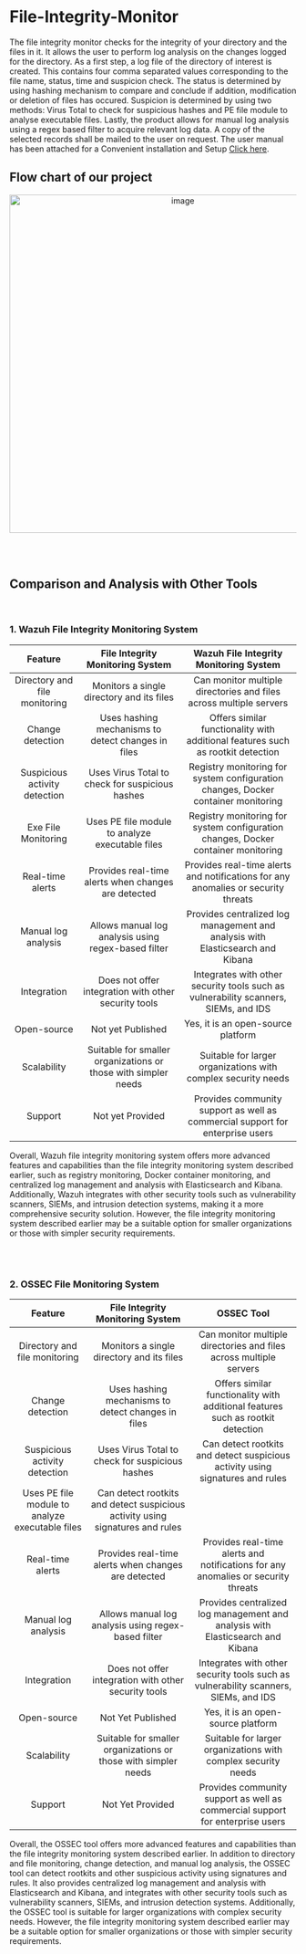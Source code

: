 # File-Integrity-Monitor
The file integrity monitor checks for the integrity of your directory and the files in it. It allows the user to perform log analysis on the changes logged for the directory.
As a first step, a log file of the directory of interest is created. This contains four comma separated values corresponding to the file name, status, time and suspicion check. The status is determined by using hashing mechanism to compare and conclude if addition, modification or deletion of files has occured. Suspicion is determined by using two methods: Virus Total to check for suspicious hashes and PE file module to analyse executable files. Lastly, the product allows for manual log analysis using a regex based filter to acquire relevant log data. A copy of the selected records shall be mailed to the user on request. The user manual has been attached for a Convenient installation and Setup [Click here](https://drive.google.com/file/d/1PtxNkDetL2YsJd6gsYzx2BgAko8Un-yO/view?usp=sharing).



## Flow chart of our project
<div align="center">


<img width="593" alt="image" src="https://user-images.githubusercontent.com/62467011/220698818-d5a82c9b-2f02-4548-a6f6-b679aa8a5ce1.png">

</div>


<br><br>

## Comparison and Analysis with Other Tools
<br>

### 1. Wazuh File Integrity Monitoring System
| Feature | File Integrity Monitoring System | Wazuh File Integrity Monitoring System |
| :---: | :---: | :---: |
| Directory and file monitoring | Monitors a single directory and its files | Can monitor multiple directories and files across multiple servers |
| Change detection | Uses hashing mechanisms to detect changes in files | Offers similar functionality with additional features such as rootkit detection |
| Suspicious activity detection | Uses Virus Total to check for suspicious hashes | Registry monitoring for system configuration changes, Docker container monitoring |
| Exe File Monitoring | Uses PE file module to analyze executable files | Registry monitoring for system configuration changes, Docker container monitoring |
| Real-time alerts | Provides real-time alerts when changes are detected | Provides real-time alerts and notifications for any anomalies or security threats |
| Manual log analysis | Allows manual log analysis using regex-based filter | Provides centralized log management and analysis with Elasticsearch and Kibana | 
| Integration | 	Does not offer integration with other security tools | Integrates with other security tools such as vulnerability scanners, SIEMs, and IDS |
| Open-source |  Not yet Published | Yes, it is an open-source platform |
| Scalability | Suitable for smaller organizations or those with simpler needs | Suitable for larger organizations with complex security needs |
| Support | Not yet Provided | Provides community support as well as commercial support for enterprise users |


Overall, Wazuh file integrity monitoring system offers more advanced features and capabilities than the file integrity monitoring system described earlier, such as registry monitoring, Docker container monitoring, and centralized log management and analysis with Elasticsearch and Kibana. Additionally, Wazuh integrates with other security tools such as vulnerability scanners, SIEMs, and intrusion detection systems, making it a more comprehensive security solution. However, the file integrity monitoring system described earlier may be a suitable option for smaller organizations or those with simpler security requirements.

<br><br>
###  2. OSSEC File Monitoring System
| Feature | File Integrity Monitoring System | OSSEC Tool |
| :---: | :---: | :---: |
| Directory and file monitoring | Monitors a single directory and its files | Can monitor multiple directories and files across multiple servers |
| Change detection | Uses hashing mechanisms to detect changes in files | Offers similar functionality with additional features such as rootkit detection |
| Suspicious activity detection | Uses Virus Total to check for suspicious hashes | Can detect rootkits and detect suspicious activity using signatures and rules |
| Uses PE file module to analyze executable files | Can detect rootkits and detect suspicious activity using signatures and rules |
| Real-time alerts | 	Provides real-time alerts when changes are detected | Provides real-time alerts and notifications for any anomalies or security threats |
| Manual log analysis | Allows manual log analysis using regex-based filter | Provides centralized log management and analysis with Elasticsearch and Kibana |
| Integration | Does not offer integration with other security tools | Integrates with other security tools such as vulnerability scanners, SIEMs, and IDS |
| Open-source | Not Yet Published | Yes, it is an open-source platform |
| Scalability | Suitable for smaller organizations or those with simpler needs | Suitable for larger organizations with complex security needs |
| Support | Not Yet Provided | Provides community support as well as commercial support for enterprise users |

Overall, the OSSEC tool offers more advanced features and capabilities than the file integrity monitoring system described earlier. In addition to directory and file monitoring, change detection, and manual log analysis, the OSSEC tool can detect rootkits and other suspicious activity using signatures and rules. It also provides centralized log management and analysis with Elasticsearch and Kibana, and integrates with other security tools such as vulnerability scanners, SIEMs, and intrusion detection systems. Additionally, the OSSEC tool is suitable for larger organizations with complex security needs. However, the file integrity monitoring system described earlier may be a suitable option for smaller organizations or those with simpler security requirements.
